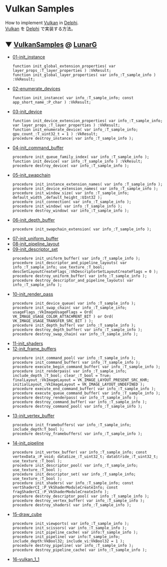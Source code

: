 # Vulkan Samples
How to implement [Vulkan](https://www.khronos.org/vulkan/) in [Delphi](https://www.embarcadero.com/products/delphi).  
[Vulkan](https://jp.khronos.org/vulkan/) を [Delphi](https://www.embarcadero.com/jp/products/delphi) で実装する方法。

## ▼ [VulkanSamples](https://github.com/LunarG/VulkanSamples) @ [LunarG](https://github.com/LunarG)

* [01-init_instance](https://github.com/LUXOPHIA/VulkanSamples/tree/01-init_instance)
  ```delphi
  function init_global_extension_properties( var layer_props_:T_layer_properties ) :VkResult;
  function init_global_layer_properties( var info_:T_sample_info ) :VkResult;
  ```
* [02-enumerate_devices](https://github.com/LUXOPHIA/VulkanSamples/tree/02-enumerate_devices)
  ```delphi
  function init_instance( var info_:T_sample_info; const app_short_name_:P_char ) :VkResult;
  ```
* [03-init_device](https://github.com/LUXOPHIA/VulkanSamples/tree/03-init_device)
  ```delphi
  function init_device_extension_properties( var info_:T_sample_info; var layer_props_:T_layer_properties ) :VkResult;
  function init_enumerate_device( var info_:T_sample_info; gpu_count_:T_uint32_t = 1 ) :VkResult;
  procedure destroy_instance( var info_:T_sample_info );
  ```
* [04-init_command_buffer](https://github.com/LUXOPHIA/VulkanSamples/tree/04-init_command_buffer)
  ```delphi
  procedure init_queue_family_index( var info_:T_sample_info );
  function init_device( var info_:T_sample_info ) :VkResult;
  procedure destroy_device( var info_:T_sample_info );
  ```
* [05-init_swapchain](https://github.com/LUXOPHIA/VulkanSamples/tree/05-init_swapchain)
  ```delphi
  procedure init_instance_extension_names( var info_:T_sample_info );
  procedure init_device_extension_names( var info_:T_sample_info );
  procedure init_window_size( var info_:T_sample_info; default_width_,default_height_:UInt32 );
  procedure init_connection( var info_:T_sample_info );
  procedure init_window( var info_:T_sample_info );
  procedure destroy_window( var info_:T_sample_info );
  ```
* [06-init_depth_buffer](https://github.com/LUXOPHIA/VulkanSamples/tree/06-init_depth_buffer)
  ```delphi
  procedure init_swapchain_extension( var info_:T_sample_info );
  ```
* [07-init_uniform_buffer](https://github.com/LUXOPHIA/VulkanSamples/tree/07-init_uniform_buffer)
* [08-init_pipeline_layout](https://github.com/LUXOPHIA/VulkanSamples/tree/08-init_pipeline_layout)
* [09-init_descriptor_set](https://github.com/LUXOPHIA/VulkanSamples/tree/09-init_descriptor_set)
  ```delphi
  procedure init_uniform_buffer( var info_:T_sample_info );
  procedure init_descriptor_and_pipeline_layouts( var info_:T_sample_info; use_texture_:T_bool; descSetLayoutCreateFlags_:VkDescriptorSetLayoutCreateFlags = 0 );
  procedure destroy_uniform_buffer( var info_:T_sample_info );
  procedure destroy_descriptor_and_pipeline_layouts( var info_:T_sample_info );
  ```
* [10-init_render_pass](https://github.com/LUXOPHIA/VulkanSamples/tree/10-init_render_pass)
  ```delphi
  procedure init_device_queue( var info_:T_sample_info );
  procedure init_swap_chain( var info_:T_sample_info; usageFlags_:VkImageUsageFlags = Ord( VK_IMAGE_USAGE_COLOR_ATTACHMENT_BIT ) or Ord( VK_IMAGE_USAGE_TRANSFER_SRC_BIT ) );
  procedure init_depth_buffer( var info_:T_sample_info );
  procedure destroy_depth_buffer( var info_:T_sample_info );
  procedure destroy_swap_chain( var info_:T_sample_info );
  ```
* [11-init_shaders](https://github.com/LUXOPHIA/VulkanSamples/tree/11-init_shaders)
* [12-init_frame_buffers](https://github.com/LUXOPHIA/VulkanSamples/tree/12-init_frame_buffers)
  ```delphi
  procedure init_command_pool( var info_:T_sample_info );
  procedure init_command_buffer( var info_:T_sample_info );
  procedure execute_begin_command_buffer( var info_:T_sample_info );
  procedure init_renderpass( var info_:T_sample_info; include_depth_:T_bool; clear_:T_bool = True; finalLayout_:VkImageLayout = VK_IMAGE_LAYOUT_PRESENT_SRC_KHR; initialLayout_:VkImageLayout = VK_IMAGE_LAYOUT_UNDEFINED );
  procedure execute_end_command_buffer( var info_:T_sample_info );
  procedure execute_queue_command_buffer( var info_:T_sample_info );
  procedure destroy_renderpass( var info_:T_sample_info );
  procedure destroy_command_buffer( var info_:T_sample_info );
  procedure destroy_command_pool( var info_:T_sample_info );
  ```
* [13-init_vertex_buffer](https://github.com/LUXOPHIA/VulkanSamples/tree/13-init_vertex_buffer)
  ```delphi
  procedure init_framebuffers( var info_:T_sample_info; include_depth:T_bool );
  procedure destroy_framebuffers( var info_:T_sample_info );
  ```
* [14-init_pipeline](https://github.com/LUXOPHIA/VulkanSamples/tree/14-init_pipeline)
  ```delphi
  procedure init_vertex_buffer( var info_:T_sample_info; const vertexData_:P_void; dataSize_:T_uint32_t; dataStride_:T_uint32_t; use_texture_:T_bool );
  procedure init_descriptor_pool( var info_:T_sample_info; use_texture_:T_bool );
  procedure init_descriptor_set( var info_:T_sample_info; use_texture_:T_bool );
  procedure init_shaders( var info_:T_sample_info; const vertShaderCI_:P_VkShaderModuleCreateInfo; const fragShaderCI_:P_VkShaderModuleCreateInfo );
  procedure destroy_descriptor_pool( var info_:T_sample_info );
  procedure destroy_vertex_buffer( var info_:T_sample_info );
  procedure destroy_shaders( var info_:T_sample_info );
  ```
* [15-draw_cube](https://github.com/LUXOPHIA/VulkanSamples/tree/15-draw_cube)
  ```delphi
  procedure init_viewports( var info_:T_sample_info );
  procedure init_scissors( var info_:T_sample_info );
  procedure init_pipeline_cache( var info:T_sample_info );
  procedure init_pipeline( var info:T_sample_info; include_depth:VkBool32; include_vi:VkBool32 = 1 );
  procedure destroy_pipeline( var info_:T_sample_info );
  procedure destroy_pipeline_cache( var info_:T_sample_info );
  ```
* [16-vulkan_1_1](https://github.com/LUXOPHIA/VulkanSamples/tree/16-vulkan_1_1)

